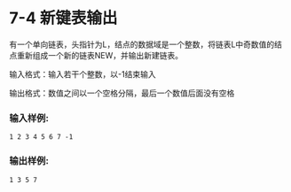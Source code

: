 # 7-4 新键表输出
有一个单向链表，头指针为L，结点的数据域是一个整数，将链表L中奇数值的结点重新组成一个新的链表NEW，并输出新建链表。

输入格式：输入若干个整数，以-1结束输入

输出格式：数值之间以一个空格分隔，最后一个数值后面没有空格

### 输入样例:

    
    
    1 2 3 4 5 6 7 -1
    

### 输出样例:

    
    
    1 3 5 7 
    

